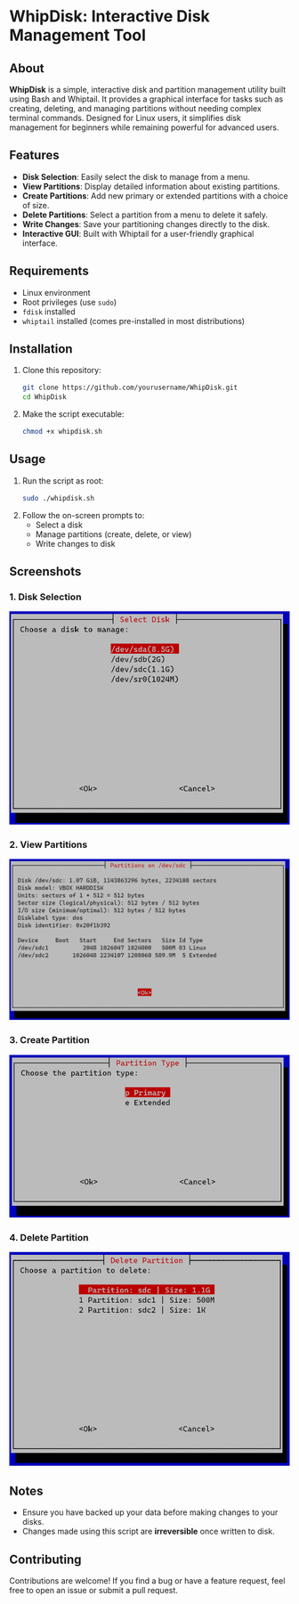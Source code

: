 # **WhipDisk: Interactive Disk Management Tool**

## About
**WhipDisk** is a simple, interactive disk and partition management utility built using Bash and Whiptail. It provides a graphical interface for tasks such as creating, deleting, and managing partitions without needing complex terminal commands. Designed for Linux users, it simplifies disk management for beginners while remaining powerful for advanced users.

## Features
- **Disk Selection**: Easily select the disk to manage from a menu.
- **View Partitions**: Display detailed information about existing partitions.
- **Create Partitions**: Add new primary or extended partitions with a choice of size.
- **Delete Partitions**: Select a partition from a menu to delete it safely.
- **Write Changes**: Save your partitioning changes directly to the disk.
- **Interactive GUI**: Built with Whiptail for a user-friendly graphical interface.

## Requirements
- Linux environment
- Root privileges (use `sudo`)
- `fdisk` installed
- `whiptail` installed (comes pre-installed in most distributions)

## Installation
1. Clone this repository:
   ```bash
   git clone https://github.com/yourusername/WhipDisk.git
   cd WhipDisk
   ```
2. Make the script executable:
   ```bash
   chmod +x whipdisk.sh
   ```

## Usage
1. Run the script as root:
   ```bash
   sudo ./whipdisk.sh
   ```
2. Follow the on-screen prompts to:
    - Select a disk
    - Manage partitions (create, delete, or view)
    - Write changes to disk

## Screenshots
### 1. Disk Selection
![Disk Selection](screenshots/disk_selection.png)

### 2. View Partitions
![View Partitions](screenshots/view_partitions.png)

### 3. Create Partition
![Create Partition](screenshots/create_partition.png)

### 4. Delete Partition
![Delete Partition](screenshots/delete_partition.png)

## Notes
- Ensure you have backed up your data before making changes to your disks.
- Changes made using this script are **irreversible** once written to disk.

## Contributing
Contributions are welcome! If you find a bug or have a feature request, feel free to open an issue or submit a pull request.
